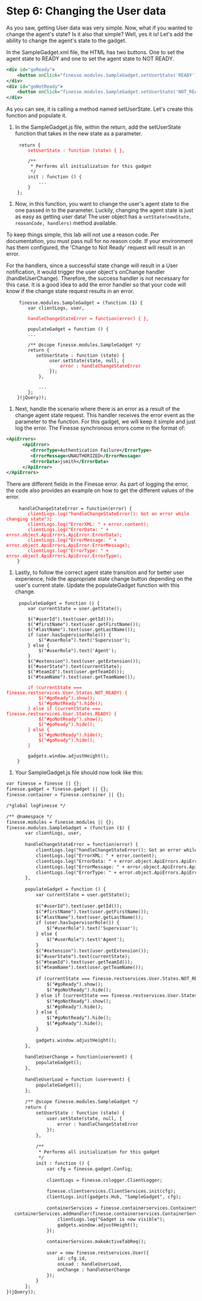 # Step 6: Changing the User data

As you saw, getting User data was very simple. Now, what if you wanted to change the agent's state? Is it also that simple? Well, yes it is! Let's add the ability to change the agent's state to the gadget.

In the SampleGadget.xml file, the HTML has two buttons. One to set the agent state to READY and one to set the agent state to NOT READY. 

```xml
<div id="goReady">
    <button onClick="finesse.modules.SampleGadget.setUserState('READY');">Change state to READY</button>
</div>
<div id="goNotReady">
    <button onClick="finesse.modules.SampleGadget.setUserState('NOT_READY');">Change state to NOT READY</button>
</div>
```

As you can see, it is calling a method named setUserState. Let's create this function and populate it.

1. In the SampleGadget.js file, within the return, add the setUserState function that takes in the new state as a parameter.

 <pre>
    <code class="lang-none">return {
    	<span style="color:red">setUserState : function (state) { },</span>
    	
        /**
         * Performs all initialization for this gadget
         */
        init : function () {
    		...
    	}
    };</code>
</pre>

1. Now, in this function, you want to change the user's agent state to the one passed in to the parameter. Luckily, changing the agent state is just as easy as getting user data! The user object has a `setState(newState, reasonCode, handlers)` method available.

 To keep things simple, this lab will not use a reason code. Per documentation, you must pass null for no reason code. If your environment has them configured, the 'Change to Not Ready' request will result in an error.
 
 For the handlers, since a successful state change will result in a User notification, it would trigger the user object's onChange handler (handleUserChange). Therefore, the success handler is not necessary for this case. It is a good idea to add the error handler so that your code will know if the change state request results in an error.

 <pre>
    <code class="lang-none">finesse.modules.SampleGadget = (function ($) {
	    var clientLogs, user,
	    
	    <span style="color:red">handleChangeStateError = function(error) { },</span>

	    populateGadget = function () {
	    ...

	    /** @scope finesse.modules.SampleGadget */
	    return {
	       setUserState : function (state) {
	    		user.setState(state, null, {
	                <span style="color:red">error : handleChangeStateError</span>
	            });
	    	},
	    	
	    	...
	    };
    }(jQuery));</code>
</pre>

1. Next, handle the scenario where there is an error as a result of the change agent state request. This handler receives the error event as the parameter to the function. For this gadget, we will keep it simple and just log the error. The Finesse synchronous errors come in the format of:

 ```xml
<ApiErrors>
       <ApiError>
          <ErrorType>Authentication Failure</ErrorType>
          <ErrorMessage>UNAUTHORIZED</ErrorMessage>
          <ErrorData>jsmith</ErrorData>
       </ApiError>
</ApiErrors>
```

 There are different fields in the Finesse error. As part of logging the error, the code also provides an example on how to get the different values of the error.

 <pre>
    <code class="lang-none">handleChangeStateError = function(error) {
        <span style="color:red">clientLogs.log("handleChangeStateError(): Got an error while changing state");
        clientLogs.log("ErrorXML: " + error.content);
        clientLogs.log("ErrorData: " + error.object.ApiErrors.ApiError.ErrorData);
        clientLogs.log("ErrorMessage: " + error.object.ApiErrors.ApiError.ErrorMessage);
        clientLogs.log("ErrorType: " + error.object.ApiErrors.ApiError.ErrorType);</span>
    }</code>
</pre>

1. Lastly, to follow the correct agent state transition and for better user experience, hide the appropriate state change button depending on the user's current state. Update the populateGadget function with this change.

 <pre>
    <code class="lang-none">populateGadget = function () {
    	var currentState = user.getState();

        $("#userId").text(user.getId());
        $("#firstName").text(user.getFirstName());
        $("#lastName").text(user.getLastName());
        if (user.hasSupervisorRole()) {
            $("#userRole").text('Supervisor');
        } else {
            $("#userRole").text('Agent');
        }
        $("#extension").text(user.getExtension());
        $("#userState").text(currentState);
        $("#teamId").text(user.getTeamId());
        $("#teamName").text(user.getTeamName());

        <span style="color:red">if (currentState === finesse.restservices.User.States.NOT_READY) {
            $("#goReady").show();
            $("#goNotReady").hide();
        } else if (currentState === finesse.restservices.User.States.READY) {
            $("#goNotReady").show();
            $("#goReady").hide();
        } else {
            $("#goNotReady").hide();
            $("#goReady").hide();
        }</span>

        gadgets.window.adjustHeight();
    }</code>
</pre>

1. Your SampleGadget.js file should now look like this:

 ```xml
 var finesse = finesse || {};
finesse.gadget = finesse.gadget || {};
finesse.container = finesse.container || {};

 /*global logFinesse */

 /** @namespace */
finesse.modules = finesse.modules || {};
finesse.modules.SampleGadget = (function ($) {
        var clientLogs, user,
    
        handleChangeStateError = function(error) {
            clientLogs.log("handleChangeStateError(): Got an error while changing state");
            clientLogs.log("ErrorXML: " + error.content);
            clientLogs.log("ErrorData: " + error.object.ApiErrors.ApiError.ErrorData);
            clientLogs.log("ErrorMessage: " + error.object.ApiErrors.ApiError.ErrorMessage);
            clientLogs.log("ErrorType: " + error.object.ApiErrors.ApiError.ErrorType);
        },
    
        populateGadget = function () {
            var currentState = user.getState();
    
            $("#userId").text(user.getId());
            $("#firstName").text(user.getFirstName());
            $("#lastName").text(user.getLastName());
            if (user.hasSupervisorRole()) {
                $("#userRole").text('Supervisor');
            } else {
                $("#userRole").text('Agent');
            }
            $("#extension").text(user.getExtension());
            $("#userState").text(currentState);
            $("#teamId").text(user.getTeamId());
            $("#teamName").text(user.getTeamName());
    
            if (currentState === finesse.restservices.User.States.NOT_READY) {
                $("#goReady").show();
                $("#goNotReady").hide();
            } else if (currentState === finesse.restservices.User.States.READY) {
                $("#goNotReady").show();
                $("#goReady").hide();
            } else {
                $("#goNotReady").hide();
                $("#goReady").hide();
            }
            
            gadgets.window.adjustHeight();
        },
    
        handleUserChange = function(userevent) {
            populateGadget();
        },
    
        handleUserLoad = function (userevent) {
            populateGadget();
        };
    
        /** @scope finesse.modules.SampleGadget */
        return {
            setUserState : function (state) {            
                user.setState(state, null, {
                    error : handleChangeStateError
                });
            },
    
            /**
             * Performs all initialization for this gadget
             */
            init : function () {
                var cfg = finesse.gadget.Config;
    
                clientLogs = finesse.cslogger.ClientLogger;
    
                finesse.clientservices.ClientServices.init(cfg);
                clientLogs.init(gadgets.Hub, "SampleGadget", cfg);
    
                containerServices = finesse.containerservices.ContainerServices.init();
    containerServices.addHandler(finesse.containerservices.ContainerServices.Topics.ACTIVE_TAB, function() {
                    clientLogs.log("Gadget is now visible");
                    gadgets.window.adjustHeight();
                });
    
                containerServices.makeActiveTabReq();
    
                user = new finesse.restservices.User({
                    id: cfg.id, 
                    onLoad : handleUserLoad,
                    onChange : handleUserChange
                });
            }
        };
}(jQuery));
```